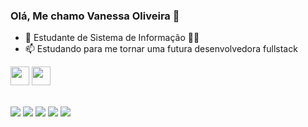 ### Olá, Me chamo Vanessa Oliveira 🦋
- 🔭 Estudante de Sistema de Informação 👩‍🎓
- 📫 Estudando para me tornar uma futura desenvolvedora fullstack

<img src=https://github.com/TheDudeThatCode/TheDudeThatCode/blob/master/Assets/Earth.gif width="30"> <img src=https://raw.githubusercontent.com/TheDudeThatCode/TheDudeThatCode/master/Assets/Developer.gif width="30">




<div style="dysplay: inline_block"><br>
 <img src ="https://img.shields.io/badge/Windows-0078D6?style=for-the-badge&logo=windows&logoColor=white">
<img src ="https://img.shields.io/badge/HTML-239120?style=for-the-badge&logo=html5&logoColor=white">
<img src ="https://img.shields.io/badge/CSS-239120?&style=for-the-badge&logo=css3&logoColor=white">
<img src ="https://img.shields.io/badge/JavaScript-323330?style=for-the-badge&logo=javascript&logoColor=F7DF1E">
<img src ="https://img.shields.io/badge/Java-ED8B00?style=for-the-badge&logo=java&logoColor=white">






